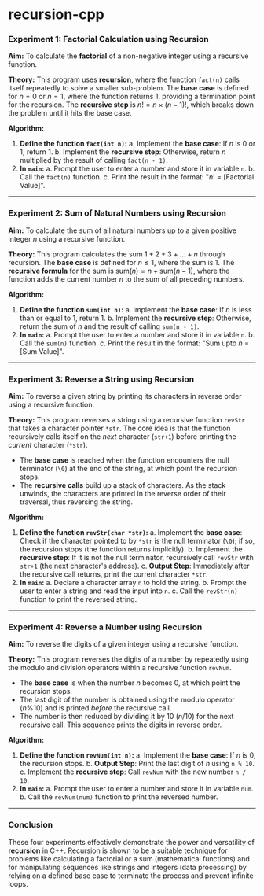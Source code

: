 # recursion-cpp

### **Experiment 1: Factorial Calculation using Recursion**

**Aim:** To calculate the **factorial** of a non-negative integer using a recursive function.

**Theory:** This program uses **recursion**, where the function `fact(n)` calls itself repeatedly to solve a smaller sub-problem. The **base case** is defined for $n=0$ or $n=1$, where the function returns $1$, providing a termination point for the recursion. The **recursive step** is $n! = n \times (n-1)!$, which breaks down the problem until it hits the base case.

**Algorithm:**
1.  **Define the function `fact(int n)`:**
    a.  Implement the **base case**: If $n$ is $0$ or $1$, return $1$.
    b.  Implement the **recursive step**: Otherwise, return $n$ multiplied by the result of calling `fact(n - 1)`.
2.  **In `main`:**
    a.  Prompt the user to enter a number and store it in variable `n`.
    b.  Call the `fact(n)` function.
    c.  Print the result in the format: "$n$! = [Factorial Value]".

***

### **Experiment 2: Sum of Natural Numbers using Recursion**

**Aim:** To calculate the sum of all natural numbers up to a given positive integer $n$ using a recursive function.

**Theory:** This program calculates the sum $1 + 2 + 3 + \dots + n$ through recursion. The **base case** is defined for $n \le 1$, where the sum is $1$. The **recursive formula** for the sum is $\text{sum}(n) = n + \text{sum}(n-1)$, where the function adds the current number $n$ to the sum of all preceding numbers.

**Algorithm:**
1.  **Define the function `sum(int n)`:**
    a.  Implement the **base case**: If $n$ is less than or equal to $1$, return $1$.
    b.  Implement the **recursive step**: Otherwise, return the sum of $n$ and the result of calling `sum(n - 1)`.
2.  **In `main`:**
    a.  Prompt the user to enter a number and store it in variable `n`.
    b.  Call the `sum(n)` function.
    c.  Print the result in the format: "Sum upto $n$ = [Sum Value]".

***

### **Experiment 3: Reverse a String using Recursion**

**Aim:** To reverse a given string by printing its characters in reverse order using a recursive function.

**Theory:** This program reverses a string using a recursive function `revStr` that takes a character pointer `*str`. The core idea is that the function recursively calls itself on the *next* character (`str+1`) before printing the *current* character (`*str`).
* The **base case** is reached when the function encounters the null terminator (`\0`) at the end of the string, at which point the recursion stops.
* The **recursive calls** build up a stack of characters. As the stack unwinds, the characters are printed in the reverse order of their traversal, thus reversing the string.

**Algorithm:**
1.  **Define the function `revStr(char *str)`:**
    a.  Implement the **base case**: Check if the character pointed to by `*str` is the null terminator (`\0`); if so, the recursion stops (the function returns implicitly).
    b.  Implement the **recursive step**: If it is not the null terminator, recursively call `revStr` with `str+1` (the next character's address).
    c.  **Output Step**: Immediately after the recursive call returns, print the current character `*str`.
2.  **In `main`:**
    a.  Declare a character array `n` to hold the string.
    b.  Prompt the user to enter a string and read the input into `n`.
    c.  Call the `revStr(n)` function to print the reversed string.

***

### **Experiment 4: Reverse a Number using Recursion**

**Aim:** To reverse the digits of a given integer using a recursive function.

**Theory:** This program reverses the digits of a number by repeatedly using the modulo and division operators within a recursive function `revNum`.
* The **base case** is when the number $n$ becomes $0$, at which point the recursion stops.
* The last digit of the number is obtained using the modulo operator ($n \% 10$) and is printed *before* the recursive call.
* The number is then reduced by dividing it by $10$ ($n / 10$) for the next recursive call. This sequence prints the digits in reverse order.

**Algorithm:**
1.  **Define the function `revNum(int n)`:**
    a.  Implement the **base case**: If $n$ is $0$, the recursion stops.
    b.  **Output Step**: Print the last digit of $n$ using `n % 10`.
    c.  Implement the **recursive step**: Call `revNum` with the new number `n / 10`.
2.  **In `main`:**
    a.  Prompt the user to enter a number and store it in variable `num`.
    b.  Call the `revNum(num)` function to print the reversed number.

***

### **Conclusion**

These four experiments effectively demonstrate the power and versatility of **recursion** in C++. Recursion is shown to be a suitable technique for problems like calculating a factorial or a sum (mathematical functions) and for manipulating sequences like strings and integers (data processing) by relying on a defined base case to terminate the process and prevent infinite loops.
